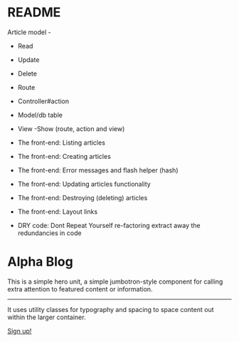 # README

Article model - 

- Read
- Update
- Delete

- Route
- Controller#action
- Model/db table
- View
-Show (route, action and view) 
- The front-end: Listing articles 
- The front-end: Creating articles 
- The front-end: Error messages and flash helper (hash)
- The front-end: Updating articles functionality
- The front-end: Destroying (deleting) articles
- The front-end: Layout links
- DRY code: Dont Repeat Yourself
    re-factoring
    extract away the redundancies in code


<div class="container" id="home-container">
  <div class="bg-light p-5 rounded-lg m-3 text-center text-white">
    <h1 class="display-4">Alpha Blog</h1>
    <p class="lead">This is a simple hero unit, a simple jumbotron-style component for calling extra attention to featured content or information.</p>
    <hr class="my-4">
    <p>It uses utility classes for typography and spacing to space content out within the larger container.</p>
    <a class="btn btn-success btn-lg" href="#" role="button">Sign up!</a>
  </div>
</div>


